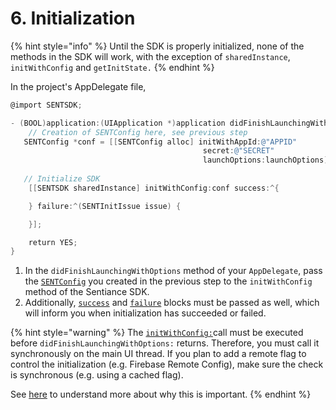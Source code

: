 # 6. Initialization

{% hint style="info" %}
Until the SDK is properly initialized, none of the methods in the SDK will work, with the exception of `sharedInstance`, `initWithConfig` and `getInitState.`
{% endhint %}

In the project's AppDelegate file,

```objectivec
@import SENTSDK;

- (BOOL)application:(UIApplication *)application didFinishLaunchingWithOptions:(NSDictionary *)launchOptions {
    // Creation of SENTConfig here, see previous step
   SENTConfig *conf = [[SENTConfig alloc] initWithAppId:@"APPID"
                                           secret:@"SECRET"
                                           launchOptions:launchOptions];
   
   // Initialize SDK
    [[SENTSDK sharedInstance] initWithConfig:conf success:^{

    } failure:^(SENTInitIssue issue) {

    }];

    return YES;
}
```

1. In the `didFinishLaunchingWithOptions` method of your `AppDelegate`, pass the [`SENTConfig`](../../api-reference/ios/sentconfig-1.md) you created in the previous step to the `initWithConfig` method of the Sentiance SDK.
2. Additionally, [`success`](../../api-reference/ios/sentsdk/#initwithconfig-success-failure) and [`failure`](../../api-reference/ios/sentsdk/#initwithconfig-success-failure) blocks must be passed as well, which will inform you when initialization has succeeded or failed.

{% hint style="warning" %}
The [`initWithConfig:`](../../api-reference/ios/sentsdk/#initwithconfig-success-failure)call must be executed before `didFinishLaunchingWithOptions:` returns. Therefore, you must call it synchronously on the main UI thread. If you plan to add a remote flag to control the initialization \(e.g. Firebase Remote Config\), make sure the check is synchronous \(e.g. using a cached flag\).

See [here](../../appendix/sdk-initialization.md#why-initialize-in-the-application-appdelegate-class) to understand more about why this is important.
{% endhint %}

